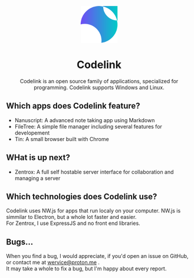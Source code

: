 <div align=center>
<img src="images/icon.svg" height=100>
</div>

<h1 align=center>Codelink</h1>

<div align=center>Codelink is an open source family of applications, specialized for programming. Codelink supports Windows and Linux.</div>

## Which apps does Codelink feature?
- Nanuscript: A advanced note taking app using Markdown
- FileTree: A simple file manager including several features for developement
- Tin: A small browser built with Chrome

## WHat is up next?
- Zentrox: A full self hostable server interface for collaboration and managing a server

## Which technologies does Codelink use?
Codelink uses NW.js for apps that run localy on your computer. NW.js is simmilar to Electron, but a whole lot faster and easier.   
For Zentrox, I use ExpressJS and no front end libraries.

## Bugs...
When you find a bug, I would appreciate, if you'd open an issue on GitHub, or contact me at wervice@proton.me .    
It may take a whole to fix a bug, but I'm happy about every report.

